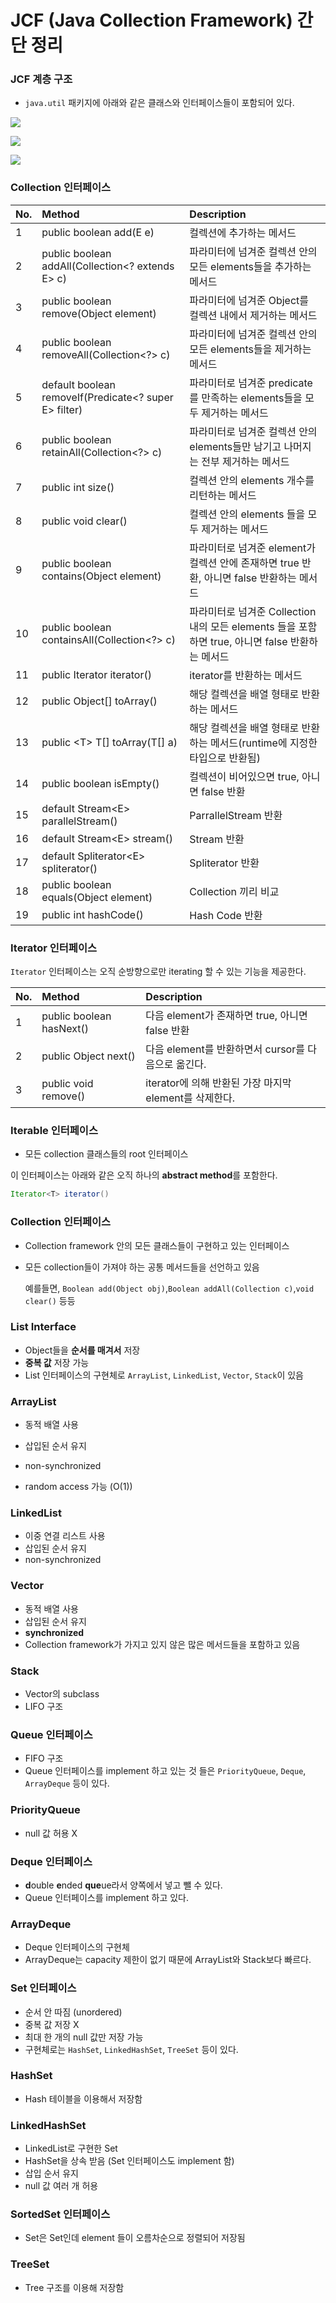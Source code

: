 # JCF (Java Collection Framework) 간단 정리 





### JCF 계층 구조

- `java.util` 패키지에 아래와 같은 클래스와 인터페이스들이 포함되어 있다.



![](https://static.javatpoint.com/images/java-collection-hierarchy.png)





![](https://www.ictdemy.com/images/1/java/collections/java_collection_api_diagram.svg)



![](https://helpezee.files.wordpress.com/2019/08/capture1.jpg?w=1024&h=627)





### Collection 인터페이스

| No.  | Method                                                | Description                                                  |
| :--- | :---------------------------------------------------- | :----------------------------------------------------------- |
| 1    | public boolean add(E e)                               | 컬렉션에 추가하는 메서드                                     |
| 2    | public boolean addAll(Collection<? extends E> c)      | 파라미터에 넘겨준 컬렉션 안의 모든 elements들을 추가하는 메서드 |
| 3    | public boolean remove(Object element)                 | 파라미터에 넘겨준 Object를 컬렉션 내에서 제거하는 메서드     |
| 4    | public boolean removeAll(Collection<?> c)             | 파라미터에 넘겨준 컬렉션 안의 모든 elements들을 제거하는 메서드 |
| 5    | default boolean removeIf(Predicate<? super E> filter) | 파라미터로 넘겨준 predicate를 만족하는 elements들을 모두 제거하는 메서드 |
| 6    | public boolean retainAll(Collection<?> c)             | 파라미터로 넘겨준 컬렉션 안의 elements들만 남기고 나머지는 전부 제거하는 메서드 |
| 7    | public int size()                                     | 컬렉션 안의 elements 개수를 리턴하는 메서드                  |
| 8    | public void clear()                                   | 컬렉션 안의 elements 들을 모두 제거하는 메서드               |
| 9    | public boolean contains(Object element)               | 파라미터로 넘겨준 element가 컬렉션 안에 존재하면 true 반환, 아니면 false 반환하는 메서드 |
| 10   | public boolean containsAll(Collection<?> c)           | 파라미터로 넘겨준 Collection 내의 모든 elements 들을 포함하면 true, 아니면 false 반환하는 메서드 |
| 11   | public Iterator iterator()                            | iterator를 반환하는 메서드                                   |
| 12   | public Object[] toArray()                             | 해당 컬렉션을 배열 형태로 반환하는 메서드                    |
| 13   | public \<T> T[] toArray(T[] a)                        | 해당 컬렉션을 배열 형태로 반환하는 메서드(runtime에 지정한 타입으로 반환됨) |
| 14   | public boolean isEmpty()                              | 컬렉션이 비어있으면 true, 아니면 false 반환                  |
| 15   | default Stream\<E> parallelStream()                   | ParrallelStream 반환                                         |
| 16   | default Stream\<E> stream()                           | Stream 반환                                                  |
| 17   | default Spliterator\<E> spliterator()                 | Spliterator 반환                                             |
| 18   | public boolean equals(Object element)                 | Collection 끼리 비교                                         |
| 19   | public int hashCode()                                 | Hash Code 반환                                               |





### Iterator 인터페이스

`Iterator` 인터페이스는 오직 순방향으로만 iterating 할 수 있는 기능을 제공한다.



| No.  | Method                   | Description                                            |
| :--- | :----------------------- | :----------------------------------------------------- |
| 1    | public boolean hasNext() | 다음 element가 존재하면 true, 아니면 false 반환        |
| 2    | public Object next()     | 다음 element를 반환하면서 cursor를 다음으로 옮긴다.    |
| 3    | public void remove()     | iterator에 의해 반환된 가장 마지막 element를 삭제한다. |





### Iterable 인터페이스

- 모든 collection 클래스들의 root 인터페이스



이 인터페이스는 아래와 같은 오직 하나의 **abstract method**를 포함한다.

```java
Iterator<T> iterator()
```





### Collection 인터페이스

- Collection framework 안의 모든 클래스들이 구현하고 있는 인터페이스

- 모든 collection들이 가져야 하는 공통 메서드들을 선언하고 있음

  예를들면, `Boolean add(Object obj)`,`Boolean addAll(Collection c)`,`void clear()` 등등





### List Interface

- Object들을 **순서를 매겨서** 저장
- **중복 값** 저장 가능
- List 인터페이스의 구현체로 `ArrayList`, `LinkedList`, `Vector`, `Stack`이 있음





### ArrayList

- 동적 배열 사용

- 삽입된 순서 유지
- non-synchronized
- random access 가능 (O(1))





### LinkedList

- 이중 연결 리스트 사용
- 삽입된 순서 유지
- non-synchronized





### Vector

- 동적 배열 사용
- 삽입된 순서 유지
- **synchronized**
- Collection framework가 가지고 있지 않은 많은 메서드들을 포함하고 있음



### Stack

- Vector의 subclass
- LIFO 구조





### Queue 인터페이스

- FIFO 구조
- Queue 인터페이스를 implement 하고 있는 것 들은 `PriorityQueue`, `Deque`, `ArrayDeque` 등이 있다.





### PriorityQueue

- null 값 허용 X





### Deque 인터페이스

- **d**ouble **e**nded **que**ue라서 양쪽에서 넣고 뺄 수 있다.
- Queue 인터페이스를 implement 하고 있다.





### ArrayDeque

- Deque 인터페이스의 구현체
- ArrayDeque는 capacity 제한이 없기 때문에 ArrayList와 Stack보다 빠르다.





### Set 인터페이스

- 순서 안 따짐 (unordered)
- 중복 값 저장 X
- 최대 한 개의 null 값만 저장 가능
- 구현체로는 `HashSet`, `LinkedHashSet`, `TreeSet` 등이 있다.





### HashSet

- Hash 테이블을 이용해서 저장함



### LinkedHashSet

- LinkedList로 구현한 Set
- HashSet을 상속 받음 (Set 인터페이스도 implement 함)
- 삽입 순서 유지
- null 값 여러 개 허용



### SortedSet 인터페이스

- Set은 Set인데 element 들이 오름차순으로 정렬되어 저장됨



### TreeSet 

- Tree 구조를 이용해 저장함